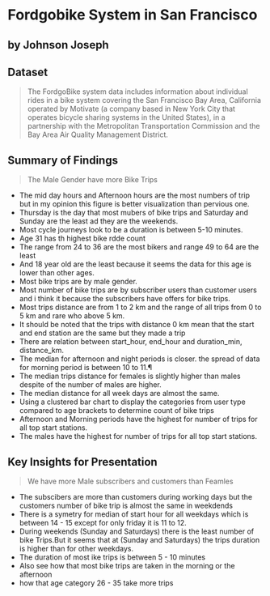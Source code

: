 # Fordgobike System in San Francisco 
## by Johnson Joseph 


## Dataset

> The FordgoBike system data includes information about individual rides in a bike system covering the San Francisco Bay Area, California operated by Motivate (a company based in New York City that operates bicycle sharing systems in the United States), in a partnership with the Metropolitan Transportation Commission and the Bay Area Air Quality Management District.


## Summary of Findings

> The Male Gender have more Bike Trips
- The mid day hours and Afternoon hours are the most numbers of trip but in my opinion this figure is better visualization than pervious one.
- Thursday is the day that most mubers of bike trips and Saturday and Sunday are the least ad they are the weekends.
- Most cycle journeys look to be a duration is between 5-10 minutes.
- Age 31 has th highest bike rdde count
- The range from 24 to 36 are the most bikers and range 49 to 64 are the least
- And 18 year old are the least because it seems the data for this age is lower than other ages.
- Most bike trips are by male gender.
- Most number of bike trips are by subscriber users than customer users and i think it because the subscribers have offers for bike trips.
- Most trips distance are from 1 to 2 km and the range of all trips from 0 to 5 km and rare who above 5 km.
- It should be noted that the trips with distance 0 km mean that the start and end station are the same but they made a trip
- There are relation between start_hour, end_hour and duration_min, distance_km.
- The median for afternoon and night periods is closer. the spread of data for morning period is between 10 to 11.¶
- The median trips distance for females is slightly higher than males despite of the number of males are higher.
- The median distance for all week days are almost the same.
- Using a clustered bar chart to display the categories from user type compared to age brackets to determine count of bike trips
- Afternoon and Morning periods have the highest for number of trips for all top start stations.
- The males have the highest for number of trips for all top start stations.


## Key Insights for Presentation

> We have more Male subscribers and customers than Feamles
- The subscibers are more than customers during working days but the customers number of bike trip is almost the same in weekdends
- There is a symetry for median of start hour for all weekdays which is between 14 - 15 except for only friday it is 11 to 12.
-  During weekends (Sunday and Saturdays) there is the least number of bike Trips.But it seems that at (Sunday and Saturdays) the trips duration is higher than for other weekdays.
- The duration of most ike trips is between 5 - 10 minutes 
- Also see how that most bike trips are taken in the morning or the afternoon
- how that age category 26 - 35 take more trips 
